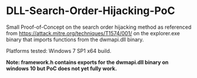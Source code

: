 # DLL-Search-Order-Hijacking-PoC

Small Proof-of-Concept on the search order hijacking method as referenced from https://attack.mitre.org/techniques/T1574/001/ on the explorer.exe binary that imports functions from the dwmapi.dll binary.

Platforms tested: Windows 7 SP1 x64 build.

<b>Note<b>: framework.h contains exports for the dwmapi.dll binary on windows 10 but PoC does not yet fully work.
